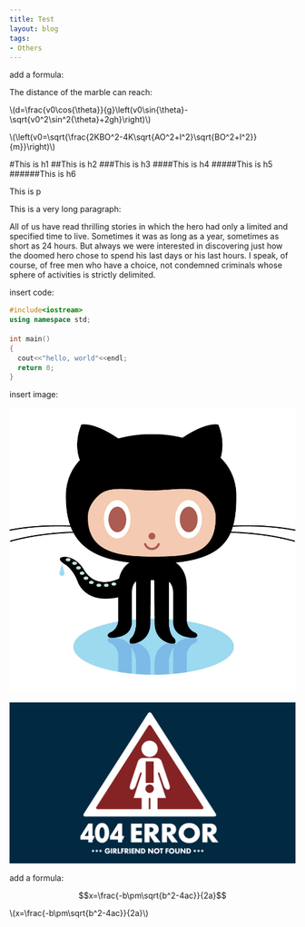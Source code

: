 ```yaml
---
title: Test
layout: blog
tags: 
- Others
---
```


add a formula:

The distance of the marble can reach:

\\(d=\frac{v0\cos{\theta}}{g}\left(v0\sin{\theta}-\sqrt{v0^2\sin^2{\theta}+2gh}\right)\\)

\\(\left(v0=\sqrt{\frac{2KBO^2-4K\sqrt{AO^2+l^2}\sqrt{BO^2+l^2}}{m}}\right)\\)


#This is h1
##This is h2
###This is h3
####This is h4
#####This is h5
######This is h6

This is p

This is a very long paragraph:

  All of us have read thrilling stories in which the hero had only a limited and specified time to live. Sometimes it was as long as a year, sometimes as short as 24 hours. But always we were interested in discovering just how the doomed hero chose to spend his last days or his last hours. I speak, of course, of free men who have a choice, not condemned criminals whose sphere of activities is strictly delimited. 

insert code:

```cpp
#include<iostream>
using namespace std;

int main()
{
  cout<<"hello, world"<<endl;
  return 0;
}
```

insert image:

![](/img/Octocat.jpg)

![](/img/404.jpg)

add a formula:

$$x=\frac{-b\pm\sqrt{b^2-4ac}}{2a}$$

\\(x=\frac{-b\pm\sqrt{b^2-4ac}}{2a}\\)
